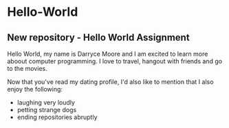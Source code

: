 # Hello-World
## New repository - Hello World Assignment 
Hello World, my name is Darryce Moore and I am
excited to learn more aboout computer programming. I
love to travel, hangout with friends and go to the movies. 

Now that you've read my dating profile, I'd also like to mention that
I also enjoy the following:
- laughing very loudly
- petting strange dogs
- ending repositories abruptly 
